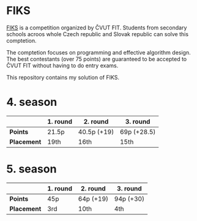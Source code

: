 # FIKS

[FIKS](https://fiks.fit.cvut.cz) is a competition organized by ČVUT FIT.
Students from secondary schools acroos whole Czech republic and Slovak republic can solve this comptetion.

The comptetion focuses on programming and effective algorithm design.
The best contestants (over 75 points) are guaranteed to be accepted to ČVUT FIT without having to do entry exams.

This repository contains my solution of FIKS.

# 4. season

||1. round|2. round|3. round|
|---|---|---|---|
|**Points**|21.5p|40.5p (+19)|69p (+28.5)|
|**Placement**|19th|16th|15th|

# 5. season

||1. round|2. round|3. round|
|---|---|---|---|
|**Points**|45p|64p (+19)|94p (+30)|
|**Placement**|3rd|10th|4th|
